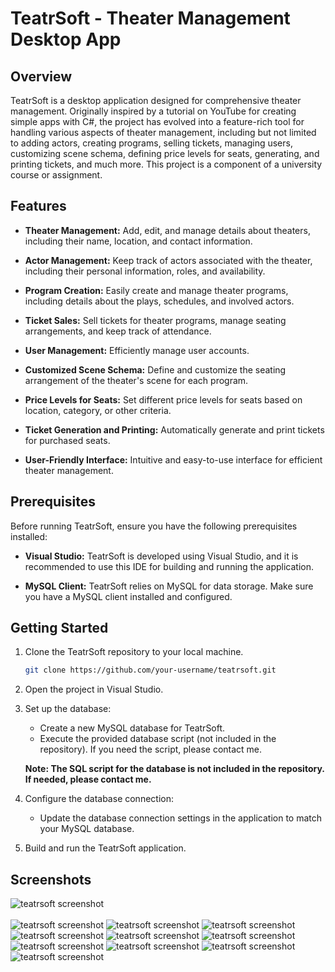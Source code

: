 # TeatrSoft - Theater Management Desktop App

## Overview

TeatrSoft is a desktop application designed for comprehensive theater management. Originally inspired by a tutorial on YouTube for creating simple apps with C#, the project has evolved into a feature-rich tool for handling various aspects of theater management, including but not limited to adding actors, creating programs, selling tickets, managing users, customizing scene schema, defining price levels for seats, generating, and printing tickets, and much more. This project is a component of a university course or assignment.

## Features

- **Theater Management:** Add, edit, and manage details about theaters, including their name, location, and contact information.

- **Actor Management:** Keep track of actors associated with the theater, including their personal information, roles, and availability.

- **Program Creation:** Easily create and manage theater programs, including details about the plays, schedules, and involved actors.

- **Ticket Sales:** Sell tickets for theater programs, manage seating arrangements, and keep track of attendance.

- **User Management:** Efficiently manage user accounts.

- **Customized Scene Schema:** Define and customize the seating arrangement of the theater's scene for each program.

- **Price Levels for Seats:** Set different price levels for seats based on location, category, or other criteria.

- **Ticket Generation and Printing:** Automatically generate and print tickets for purchased seats.

- **User-Friendly Interface:** Intuitive and easy-to-use interface for efficient theater management.

## Prerequisites

Before running TeatrSoft, ensure you have the following prerequisites installed:

- **Visual Studio:** TeatrSoft is developed using Visual Studio, and it is recommended to use this IDE for building and running the application.

- **MySQL Client:** TeatrSoft relies on MySQL for data storage. Make sure you have a MySQL client installed and configured.

## Getting Started

1. Clone the TeatrSoft repository to your local machine.

   ```bash
   git clone https://github.com/your-username/teatrsoft.git
   ```

2. Open the project in Visual Studio.

3. Set up the database:

   - Create a new MySQL database for TeatrSoft.
   - Execute the provided database script (not included in the repository). If you need the script, please contact me.

   **Note: The SQL script for the database is not included in the repository. If needed, please contact me.**

4. Configure the database connection:

   - Update the database connection settings in the application to match your MySQL database.

5. Build and run the TeatrSoft application.

## Screenshots

![teatrsoft screenshot](./screenshots/login.jpg)\
\
![teatrsoft screenshot](./screenshots/main.jpg)
![teatrsoft screenshot](./screenshots/newAgenda.jpg)
![teatrsoft screenshot](./screenshots/plays.jpg)
![teatrsoft screenshot](./screenshots/plays1.jpg)
![teatrsoft screenshot](./screenshots/plays2.jpg)
![teatrsoft screenshot](./screenshots/schedule..jpg)
![teatrsoft screenshot](./screenshots/tickets.jpg)
![teatrsoft screenshot](./screenshots/tickets2.jpg)
![teatrsoft screenshot](./screenshots/users3.jpg)
![teatrsoft screenshot](./screenshots/info.jpg)
